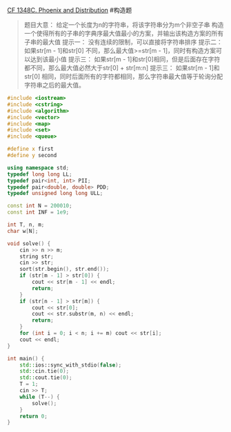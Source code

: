 [CF 1348C. Phoenix and Distribution](https://codeforces.com/problemset/problem/1348/C)
#构造题 
> 题目大意：
> 	给定一个长度为n的字符串，将该字符串分为m个非空子串
> 	构造一个使得所有的子串的字典序最大值最小的方案，并输出该构造方案的所有子串的最大值
> 提示一：
> 	没有连续的限制，可以直接将字符串排序
> 提示二：
> 	如果str[m - 1]和str[0] 不同，那么最大值>=str[m - 1]，同时有构造方案可以达到该最小值
> 提示三：
> 	如果str[m - 1]和str[0]相同，但是后面存在字符都不同，那么最大值必然大于str[0] + str[m:n]
> 提示三：
> 	如果str[m - 1]和str[0] 相同，同时后面所有的字符都相同，那么字符串最大值等于轮询分配字符串之后的最大值。
~~~c++
#include <iostream>
#include <cstring>
#include <algorithm>
#include <vector>
#include <map>
#include <set>
#include <queue>

#define x first
#define y second

using namespace std;
typedef long long LL;
typedef pair<int, int> PII;
typedef pair<double, double> PDD;
typedef unsigned long long ULL;

const int N = 200010;
const int INF = 1e9;

int T, n, m;
char w[N];

void solve() {
    cin >> n >> m;
    string str;
    cin >> str;
    sort(str.begin(), str.end());
    if (str[m - 1] > str[0]) {
        cout << str[m - 1] << endl;
        return;
    }
    if (str[n - 1] > str[m]) {
        cout << str[0];
        cout << str.substr(m, n) << endl;
        return;
    }
    for (int i = 0; i < n; i += m) cout << str[i];
    cout << endl;
}

int main() {
    std::ios::sync_with_stdio(false);
    std::cin.tie(0);
    std::cout.tie(0);
    T = 1;
    cin >> T;
    while (T--) {
        solve();
    }
    return 0;
}
~~~